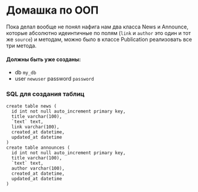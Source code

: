 # Домашка по ООП

Пока делал вообще не понял нафига нам два класса News и Announce, которые абсолютно идеинтичные по полям (`link` и `author` это один и тот же `source`) и методам, можно было в классе Publication реализовать все три метода.

#### Должны быть уже созданы:
- db `my_db`
- user `newuser` password `password`

### SQL для создания таблиц
```
create table news (
  id int not null auto_increment primary key,
  title varchar(100),
  `text` text,
  link varchar(100),
  created_at datetime,
  updated_at datetime
)
create table announces (
  id int not null auto_increment primary key,
  title varchar(100),
  `text` text,
  author varchar(100),
  created_at datetime,
  updated_at datetime
)
```